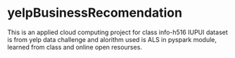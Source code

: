 # yelpBusinessRecomendation

This is an applied cloud computing project for class info-h516 IUPUI
dataset is from yelp data challenge and alorithm used is ALS in pyspark module, learned from class and online open resourses.

